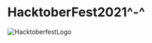# HacktoberFest2021^-^
![HacktoberfestLogo](https://github.com/abhi-shek421/HacktoberFest2021/blob/main/images/hacktober-banner.png)
